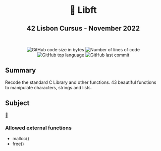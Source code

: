 
<h1 align="center">
	📖 Libft
</h1>
<h2 align="center">
	42 Lisbon Cursus - November 2022
</h2>

<br /> 
<p align="center">
	<img alt="GitHub code size in bytes" src="https://img.shields.io/github/languages/code-size/MrFacundo/42_Libft?color=lightblue" />
	<img alt="Number of lines of code" src="https://img.shields.io/tokei/lines/github/MrFacundo/42_Libft?color=critical" />
	<img alt="GitHub top language" src="https://img.shields.io/github/languages/top/MrFacundo/42_Libft?color=blue" />
	<img alt="GitHub last commit" src="https://img.shields.io/github/last-commit/MrFacundo/42_Libft?color=green" />
</p>


## Summary
Recode the standard C Library and other functions. 
43 beautiful functions to manipulate characters, strings and lists.

## Subject
[📗️](en.subject.pdf) 

### Allowed external functions

- malloc()
- free()

